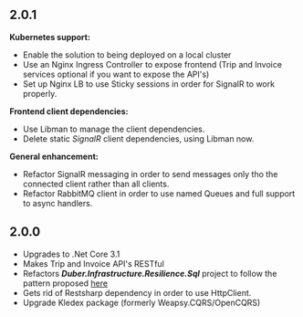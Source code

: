 ## 2.0.1
**Kubernetes support:**
* Enable the solution to being deployed on a local cluster
* Use an Nginx Ingress Controller to expose frontend (Trip and Invoice services optional if you want to expose the API's)
* Set up Nginx LB to use Sticky sessions in order for SignalR to work properly.

**Frontend client dependencies:**
* Use Libman to manage the client dependencies. 
* Delete static *SignalR* client dependencies, using Libman now.

**General enhancement:**
* Refactor SignalR messaging in order to send messages only tho the connected client rather than all clients.
* Refactor RabbitMQ client in order to use named Queues and full support to async handlers.

## 2.0.0
* Upgrades to .Net Core 3.1
* Makes Trip and Invoice API's RESTful
* Refactors ***Duber.Infrastructure.Resilience.Sql*** project to follow the pattern proposed [here](https://github.com/vany0114/resilience-strategy-with-polly)
* Gets rid of Restsharp dependency in order to use HttpClient.
* Upgrade Kledex package (formerly Weapsy.CQRS/OpenCQRS)
